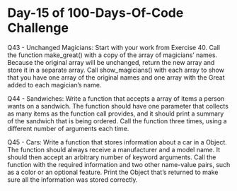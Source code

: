 # Day-15 of 100-Days-Of-Code Challenge

Q43 - Unchanged Magicians: Start with your work from Exercise 40. Call the function make_great() with a copy of the array of magicians’ names. Because the original array will be unchanged, return the new array and store it in a separate array. Call show_magicians() with each array to show that you have one array of the original names and one array with the Great added to each magician’s name.

Q44 - Sandwiches: Write a function that accepts a array of items a person wants on a sandwich. The function should have one parameter that collects as many items as the function call provides, and it should print a summary of the sandwich that is being ordered. Call the function three times, using a different number of arguments each time.

Q45 - Cars: Write a function that stores information about a car in a Object. The function should always receive a manufacturer and a model name. It should then accept an arbitrary number of keyword arguments. Call the function with the required information and two other name-value pairs, such as a color or an optional feature. Print the Object that’s returned to make sure all the information was stored correctly.
